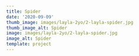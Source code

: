 ```yaml
--- 
title: Spider
date: '2020-09-09'
thumb_image: images/layla-2yo/2-layla-spider.jpg
thumb_image_alt: Spider
image: images/layla-2yo/2-layla-spider.jpg
image_alt: Spider
template: project
---
```

